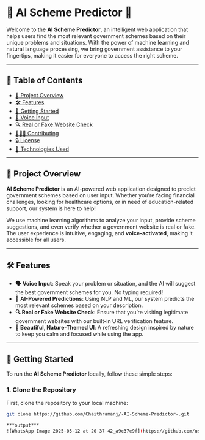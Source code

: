 # 🌿 AI Scheme Predictor 🌱

Welcome to the **AI Scheme Predictor**, an intelligent web application that helps users find the most relevant government schemes based on their unique problems and situations. With the power of machine learning and natural language processing, we bring government assistance to your fingertips, making it easier for everyone to access the right scheme.

---

## 🌟 Table of Contents

- [🌱 Project Overview](#project-overview)
- [🛠 Features](#features)
- [🚀 Getting Started](#getting-started)
- [🎤 Voice Input](#voice-input)
- [🔍 Real or Fake Website Check](#real-or-fake-website-check)
- [🧑‍🤝‍🧑 Contributing](#contributing)
- [🔒 License](#license)
- [📑 Technologies Used](#technologies-used)


---

## 🌱 Project Overview

**AI Scheme Predictor** is an AI-powered web application designed to predict government schemes based on user input. Whether you're facing financial challenges, looking for healthcare options, or in need of education-related support, our system is here to help!

We use machine learning algorithms to analyze your input, provide scheme suggestions, and even verify whether a government website is real or fake. The user experience is intuitive, engaging, and **voice-activated**, making it accessible for all users.

---

## 🛠 Features

- **🗣 Voice Input**: Speak your problem or situation, and the AI will suggest the best government schemes for you. No typing required!
- **🌿 AI-Powered Predictions**: Using NLP and ML, our system predicts the most relevant schemes based on your description.
- **🔍 Real or Fake Website Check**: Ensure that you’re visiting legitimate government websites with our built-in URL verification feature.
- **🎨 Beautiful, Nature-Themed UI**: A refreshing design inspired by nature to keep you calm and focused while using the app.

---

## 🚀 Getting Started

To run the **AI Scheme Predictor** locally, follow these simple steps:

### 1. Clone the Repository
First, clone the repository to your local machine:
```bash
git clone https://github.com/Chaithramanj/-AI-Scheme-Predictor-.git

***output***
![WhatsApp Image 2025-05-12 at 20 37 42_a9c37e9f](https://github.com/user-attachments/assets/fc27f91d-c529-4b32-a37c-db5279faaeb5)


